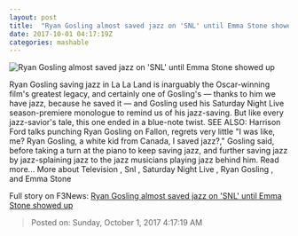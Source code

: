 ```yaml
---
layout: post
title:  "Ryan Gosling almost saved jazz on 'SNL' until Emma Stone showed up"
date: 2017-10-01 04:17:19Z
categories: mashable
---
```


![Ryan Gosling almost saved jazz on 'SNL' until Emma Stone showed up](https://i.amz.mshcdn.com/EZdR7tRbPJVEU5o_EQ2UVgmV0n0=/1200x630/2017%2F10%2F01%2F86%2F256e1081d68945e9ae0dfad67033330d.e1002.jpg)

Ryan Gosling saving jazz in La La Land is inarguably the Oscar-winning film's greatest legacy, and certainly one of Gosling's — thanks to him we have jazz, because he saved it — and Gosling used his Saturday Night Live season-premiere monologue to remind us of his jazz-saving. But like every jazz-savior's tale, this one ended in a blue-note twist. SEE ALSO: Harrison Ford talks punching Ryan Gosling on Fallon, regrets very little "I was like, me? Ryan Gosling, a white kid from Canada, I saved jazz?," Gosling said, before taking a turn at the piano to keep saving jazz, and further saving jazz by jazz-splaining jazz to the jazz musicians playing jazz behind him. Read more... More about Television , Snl , Saturday Night Live , Ryan Gosling , and Emma Stone


Full story on F3News: [Ryan Gosling almost saved jazz on 'SNL' until Emma Stone showed up](http://www.f3nws.com/n/YNAtPD)

> Posted on: Sunday, October 1, 2017 4:17:19 AM
